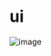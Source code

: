 # ui
![image](https://github.com/siddhparapurvang/ui/assets/139098531/ae1a7ed4-b4b5-4cef-a65c-0cf76c144918)

